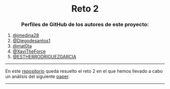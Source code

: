 <h1 align="center">Reto 2</h1>

<h3 align="center">Perfiles de GitHub de los autores de este proyecto:</h3>

1. [@jmedina28](https://github.com/jmedina28)
2. [@Diegodesantos1](https://github.com/Diegodesantos1)
3. [@mat0ta](https://github.com/mat0ta)
4. [@XaviTheForce](https://github.com/Xavitheforce)
5. [@ESTHERRODRIGUEZGARCIA](https://github.com/ESTHERRODRIGUEZGARCIA)

---
En este [repositorio](https://github.com/jmedina28/Reto2) queda resuelto el reto 2 en el que hemos llevado a cabo un análisis del siguiente [paper](https://arxiv.org/pdf/1811.11813.pdf).
***
